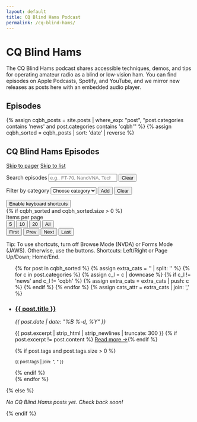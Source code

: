 ```yaml
---
layout: default
title: CQ Blind Hams Podcast
permalink: /cq-blind-hams/
---
```


# CQ Blind Hams

The CQ Blind Hams podcast shares accessible techniques, demos, and tips for operating amateur radio as a blind or low‑vision ham. You can find episodes on Apple Podcasts, Spotify, and YouTube, and we mirror new releases as posts here with an embedded audio player.

## Episodes

{% assign cqbh_posts = site.posts | where_exp: "post", "post.categories contains 'news' and post.categories contains 'cqbh'" %}
{% assign cqbh_sorted = cqbh_posts | sort: 'date' | reverse %}

<section class="news-section" id="cqbh-episodes" data-pager data-default-size="5" data-pager-focus="heading" aria-labelledby="cqbh-episodes-heading">
  <h2 id="cqbh-episodes-heading">CQ Blind Hams Episodes</h2>
  <p>
    <a class="skip-link" href="#cqbh-episodes-pager">Skip to pager</a>
    <a class="skip-link" href="#cqbh-episodes-list">Skip to list</a>
  </p>
  <form class="pager-search" role="search" aria-label="Search episodes">
    <label for="cqbh-episodes-search">Search episodes</label>
    <input id="cqbh-episodes-search" type="search" placeholder="e.g., FT-70, NanoVNA, TechZoom" data-pager-search>
    <button type="button" data-pager-search-clear aria-label="Clear search">Clear</button>
  </form>
  <form class="pager-cats" aria-label="Filter by category">
    <label for="cqbh-episodes-cat">Filter by category</label>
    <select id="cqbh-episodes-cat" data-pager-cat-select>
      <option value="">Choose category</option>
    </select>
    <button type="button" data-pager-cat-add>Add</button>
    <button type="button" data-pager-cat-clear>Clear</button>
    <div class="pager-cat-active" data-pager-cat-active aria-live="polite" aria-atomic="true"></div>
  </form>
  <div class="pager-shortcuts-toggle">
    <button type="button" data-pager-shortcuts-toggle aria-pressed="false">Enable keyboard shortcuts</button>
  </div>
  {% if cqbh_sorted and cqbh_sorted.size > 0 %}
  <div class="pager-toolbar">
    <span class="pager-label">Items per page</span>
    <div class="pager-size-buttons" role="group" aria-label="Items per page">
      <button type="button" data-pager-size-btn="5" aria-pressed="true">5</button>
      <button type="button" data-pager-size-btn="10">10</button>
      <button type="button" data-pager-size-btn="20">20</button>
      <button type="button" data-pager-size-btn="all">All</button>
    </div>
    <nav class="pager-nav" id="cqbh-episodes-pager" aria-label="CQ Blind Hams Episodes Pagination" aria-controls="cqbh-episodes-list" aria-describedby="cqbh-episodes-status" tabindex="-1">
      <button type="button" data-pager-first aria-label="First page">First</button>
      <button type="button" data-pager-prev aria-label="Previous page">Prev</button>
      <span data-pager-pages></span>
      <button type="button" data-pager-next aria-label="Next page">Next</button>
      <button type="button" data-pager-last aria-label="Last page">Last</button>
      <span class="pager-status" id="cqbh-episodes-status" data-pager-status-visible></span>
      <span class="sr-only" role="status" aria-live="polite" aria-atomic="true" data-pager-status></span>
    </nav>
  </div>
  <p class="pager-help">Tip: To use shortcuts, turn off Browse Mode (NVDA) or Forms Mode (JAWS). Otherwise, use the buttons. Shortcuts: Left/Right or Page Up/Down; Home/End.</p>
  <ul class="news-list" id="cqbh-episodes-list" data-pager-list tabindex="-1">
    {% for post in cqbh_sorted %}
    {% assign extra_cats = '' | split: '' %}
    {% for c in post.categories %}
      {% assign c_l = c | downcase %}
      {% if c_l != 'news' and c_l != 'cqbh' %}
        {% assign extra_cats = extra_cats | push: c %}
      {% endif %}
    {% endfor %}
    {% assign cats_attr = extra_cats | join: ',' %}
    <li data-cats="{{ cats_attr }}">
      <h3 class="news-item-title"><a href="{{ post.url | relative_url }}">{{ post.title }}</a></h3>
      <p><em>{{ post.date | date: "%B %-d, %Y" }}</em></p>
      <p>{{ post.excerpt | strip_html | strip_newlines | truncate: 300 }}
      {% if post.excerpt != post.content %} <a href="{{ post.url | relative_url }}">Read more →</a>{% endif %}</p>
      {% if post.tags and post.tags.size > 0 %}<p><small>{{ post.tags | join: ", " }}</small></p>{% endif %}
    </li>
    {% endfor %}
  </ul>
  {% else %}
  <p><em>No CQ Blind Hams posts yet. Check back soon!</em></p>
  {% endif %}
</section>

<script defer src="{{ '/assets/js/pager.js' | relative_url }}"></script>
